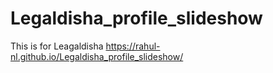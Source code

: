 # Legaldisha_profile_slideshow
This is for Leagaldisha
https://rahul-nl.github.io/Legaldisha_profile_slideshow/
